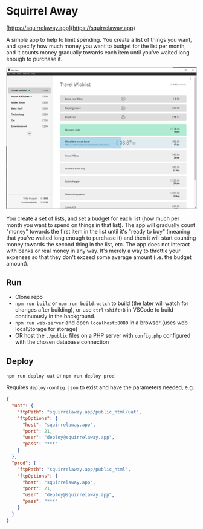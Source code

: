 # Squirrel Away

[https://squirrelaway.app](https://squirrelaway.app)

A simple app to help to limit spending. You create a list of things you want, and specify how much money you want to budget for the list per month, and it counts money gradually towards each item until you've waited long enough to purchase it.

![screenshot](screenshot.jpg)

You create a set of lists, and set a budget for each list (how much per month you want to spend on things in that list). The app will gradually count "money" towards the first item in the list until it's "ready to buy" (meaning that you've waited long enough to purchase it) and then it will start counting money towards the second thing in the list, etc. The app does not interact with banks or real money in any way. It's merely a way to throttle your expenses so that they don't exceed some average amount (i.e. the budget amount).

## Run

  - Clone repo
  - `npm run build` or `npm run build:watch` to build (the later will watch for changes after building), or use `ctrl+shift+B` in VSCode to build continuously in the background.
  - `npm run web-server` and open `localhost:8080` in a browser (uses web localStorage for storage)
  - OR host the `./public` files on a PHP server with `config.php` configured with the chosen database connection

## Deploy

`npm run deploy uat` or `npm run deploy prod`

Requires `deploy-config.json` to exist and have the parameters needed, e.g.:

```json
{
  "uat": {
    "ftpPath": "squirrelaway.app/public_html/uat",
    "ftpOptions": {
      "host": "squirrelaway.app",
      "port": 21,
      "user": "deploy@squirrelaway.app",
      "pass": "***"
    }
  },
  "prod": {
    "ftpPath": "squirrelaway.app/public_html",
    "ftpOptions": {
      "host": "squirrelaway.app",
      "port": 21,
      "user": "deploy@squirrelaway.app",
      "pass": "***"
    }
  }
}
```

